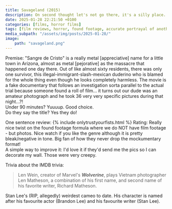 ```yaml
---
title: Savageland (2015)
description: On second thought let's not go there, it's a silly place.
date: 2025-01-28 22:21:50 +0100
categories: [films, horror films]
tags: [film reviews, horror, found footage, accurate portrayal of another country, wrong place wrong face, ñam ñam qué rico, they say the title]
media_subpath: "/assets/img/posts/2025-01-28/"
image:
    path: "savageland.png"
---
```

<span class="reviewsection">Premise:</span> "Sangre de Cristo" is a really metal [appreciative] name for a little town in Arizona, almost as metal [pejorative] as the massacre that happened one day there. Out of like almost sixty residents, there was only one survivor, this illegal-immigrant-slash-mexican duderino who is blamed for the whole thing even though he looks completely harmless. The movie is a fake documentary that follows an investigation sorta parallel to the actual trial because someone found a roll of film... it turns out our dude was an amateur photograph and he took 36 very very specific pictures during that night...?!<br/>
<span class="reviewsection">Under 90 minutes?</span> Yuuuup. Good choice.<br/>
<span class="reviewsection">Do they say the title?</span> Yes they do!

<span class="reviewsection">One sentence review:</span>
{% include onlytrustyourfists.html %}
<span class="reviewsection">Rating:</span> Really nice twist on the found footage formula where we do NOT have film footage - but photos. Nice watch if you like the genre although it is pretty bleak/negative in tone. Big fan of how they never drop the mockumentary format!<br/>
<span class="reviewsection">A simple way to improve it:</span> I'd love it if they'd send me the pics so I can decorate my wall. Those were very creepy.

<span class="reviewsection">Trivia about the IMDB trivia:</span>
> Len Wein, creator of Marvel's ***Wolverine***, plays Vietnam photographer Len Matheson, a combination of his first name, and second name of his favorite writer, Richard Matheson.

Stan Lee's (RIP, allegedly) weirdest cameo to date. His character is named after his favourite actor (Brandon Lee) and his favourite writer (Stan Lee).